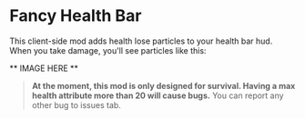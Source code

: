 # Fancy Health Bar

This client-side mod adds health lose particles to your health bar hud. When you take damage, you'll see particles like this:

** IMAGE HERE **

> **At the moment, this mod is only designed for survival. Having a max health attribute more than 20 will cause bugs.**
> You can report any other bug to issues tab.
